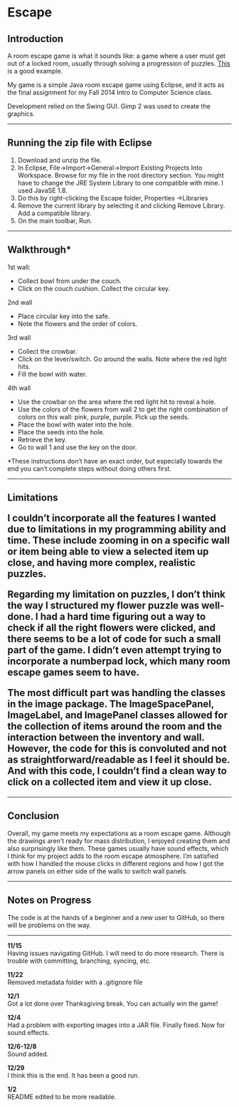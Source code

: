 Escape
======

<h2>Introduction</h2>

<p>A room escape game is what it sounds like: a game where a user must get out of a locked room, usually through solving a progression of puzzles. <a href="http://neutralxe.net/esc/sphere_play.html">This</a> is a good example.</p>

<p>My game is a simple Java room escape game using Eclipse, and it acts as the final assignment for my Fall 2014 Intro to Computer Science class. </p>

<p>Development relied on the Swing GUI. Gimp 2 was used to create the graphics.</p>


<hr>
<h2>Running the zip file with Eclipse</h2>
<div>
  <ol>
    <li>Download and unzip the file.</li>
    <li>In Eclipse, File->Import->General->Import Existing Projects Into Workspace. Browse for my file in the root directory section. You might have to change the JRE System Library to one compatible with mine. I used JavaSE 1.8.</li>
    <li>Do this by right-clicking the Escape folder, Properties ->Libraries</li>
    <li>Remove the current library by selecting it and clicking Remove Library. Add a compatible library.</li>
    <li>On the main toolbar, Run.</li>
  </ol>
</div>

<hr>

<h2>Walkthrough*</h2>

<p>1st wall:</p>
  <ul>
	  <li>Collect bowl from under the couch.</li>
    <li> Click on the couch cushion. Collect the circular key.</li>
  </ul>
<p>2nd wall</p>
  <ul>
    <li>Place circular key into the safe. </li>
    <li>Note the flowers and the order of colors.</li>
  </ul>
<p>3rd wall</p>
  <ul>
    <li>Collect the crowbar.</li>
    <li>Click on the lever/switch. Go around the walls. Note where the red light hits.</li>
    <li>Fill the bowl with water.</li>
  </ul>
<p>4th wall</p>
  <ul>
    <li>Use the crowbar on the area where the red light hit to reveal a hole.</li>
    <li>Use the colors of the flowers from wall 2 to get the right combination of colors on this wall: pink, purple, purple. Pick up the seeds.</li>
    <li>Place the bowl with water into the hole.</li>
    <li>Place the seeds into the hole.</li>
    <li>Retrieve the key.</li>
    <li>Go to wall 1 and use the key on the door.</li>
  </ul>
<p>*These instructions don’t have an exact order, but especially towards the end you can’t complete steps without doing others first.</p>

<hr>

<h2>Limitations</p>

<p>I couldn’t incorporate all the features I wanted due to limitations in my programming ability and time. These include zooming in on a specific wall or item being able to view a selected item up close, and having more complex, realistic puzzles. </p>

<p>Regarding my limitation on puzzles, I don’t think the way I structured my flower puzzle was well-done. I had a hard time figuring out a way to check if all the right flowers were clicked, and there seems to be a lot of code for such a small part of the game. I didn’t even attempt trying to incorporate a numberpad lock, which many room escape games seem to have.</p>

<p>The most difficult part was handling the classes in the image package. The ImageSpacePanel, ImageLabel, and ImagePanel classes allowed for the collection of items around the room and the interaction between the inventory and wall. However, the code for this is convoluted and not as straightforward/readable as I feel it should be. And with this code, I couldn’t find a clean way to click on a collected item and view it up close.</p>
<hr>

<h2>Conclusion</h2>

<p>Overall, my game meets my expectations as a room escape game. Although the drawings aren’t ready for mass distribution, I enjoyed creating them and also surprisingly like them.  These games usually have sound effects, which I think for my project adds to the room escape atmosphere. I’m satisfied with how I handled the mouse clicks in different regions and how I got the arrow panels on either side of the walls to switch wall panels.</p>

<hr>

<h2> Notes on Progress </h2>

<p>The code is at the hands of a beginner and a new user to GitHub, so there will be problems on the way.</p>
<hr>

<b>11/15</b><br>
Having issues navigating GitHub. I will need to do more research. There is trouble with committing, branching, syncing, etc.

<b>11/22</b><br>
Removed metadata folder with a .gitignore file

<b>12/1</b><br>
Got a lot done over Thanksgiving break. You can actually win the game!


<b>12/4</b><br>
Had a problem with exporting images into a JAR file. Finally fixed. Now for sound effects.


<b>12/6-12/8</b><br>
Sound added.


<b>12/29</b><br>
I think this is the end. It has been a good run.

<b>1/2</b><br>
README edited to be more readable.

